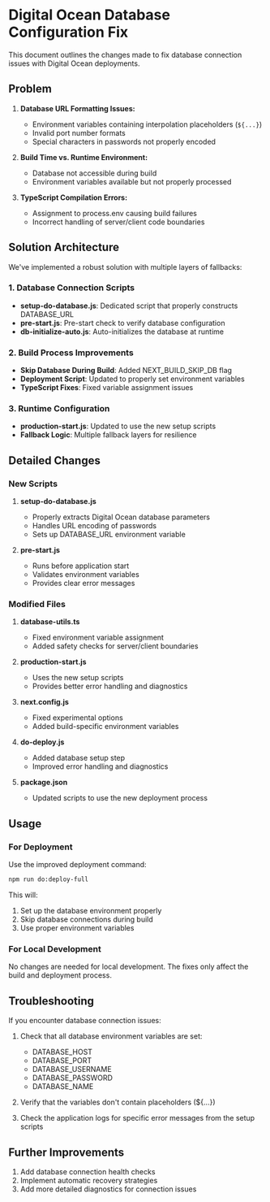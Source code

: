 # Digital Ocean Database Configuration Fix

This document outlines the changes made to fix database connection issues with Digital Ocean deployments.

## Problem

1. **Database URL Formatting Issues:**
   - Environment variables containing interpolation placeholders (`${...}`)
   - Invalid port number formats
   - Special characters in passwords not properly encoded

2. **Build Time vs. Runtime Environment:**
   - Database not accessible during build
   - Environment variables available but not properly processed

3. **TypeScript Compilation Errors:**
   - Assignment to process.env causing build failures
   - Incorrect handling of server/client code boundaries

## Solution Architecture

We've implemented a robust solution with multiple layers of fallbacks:

### 1. Database Connection Scripts

- **setup-do-database.js**: Dedicated script that properly constructs DATABASE_URL
- **pre-start.js**: Pre-start check to verify database configuration
- **db-initialize-auto.js**: Auto-initializes the database at runtime

### 2. Build Process Improvements

- **Skip Database During Build**: Added NEXT_BUILD_SKIP_DB flag
- **Deployment Script**: Updated to properly set environment variables
- **TypeScript Fixes**: Fixed variable assignment issues

### 3. Runtime Configuration

- **production-start.js**: Updated to use the new setup scripts
- **Fallback Logic**: Multiple fallback layers for resilience

## Detailed Changes

### New Scripts

1. **setup-do-database.js**
   - Properly extracts Digital Ocean database parameters
   - Handles URL encoding of passwords
   - Sets up DATABASE_URL environment variable

2. **pre-start.js**
   - Runs before application start
   - Validates environment variables
   - Provides clear error messages

### Modified Files

1. **database-utils.ts**
   - Fixed environment variable assignment
   - Added safety checks for server/client boundaries

2. **production-start.js**
   - Uses the new setup scripts
   - Provides better error handling and diagnostics

3. **next.config.js**
   - Fixed experimental options
   - Added build-specific environment variables

4. **do-deploy.js**
   - Added database setup step
   - Improved error handling and diagnostics

5. **package.json**
   - Updated scripts to use the new deployment process

## Usage

### For Deployment

Use the improved deployment command:

```bash
npm run do:deploy-full
```

This will:
1. Set up the database environment properly
2. Skip database connections during build
3. Use proper environment variables

### For Local Development

No changes are needed for local development. The fixes only affect the build and deployment process.

## Troubleshooting

If you encounter database connection issues:

1. Check that all database environment variables are set:
   - DATABASE_HOST
   - DATABASE_PORT
   - DATABASE_USERNAME
   - DATABASE_PASSWORD
   - DATABASE_NAME

2. Verify that the variables don't contain placeholders (${...})

3. Check the application logs for specific error messages from the setup scripts

## Further Improvements

1. Add database connection health checks
2. Implement automatic recovery strategies
3. Add more detailed diagnostics for connection issues